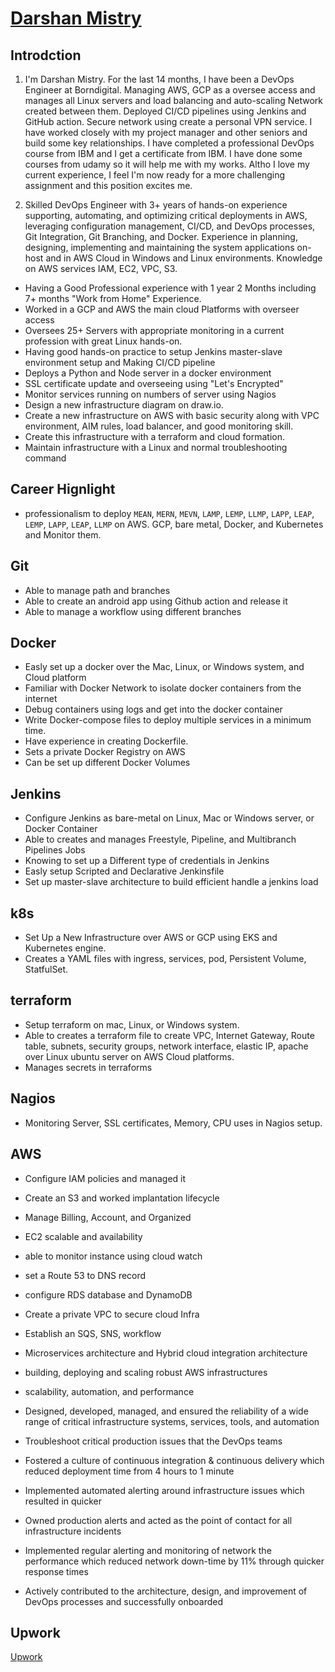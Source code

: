 
# [Darshan Mistry](https://1111darsh.com/)

## Introdction

1. I'm Darshan Mistry. For the last 14 months, I have been a DevOps Engineer at Borndigital. Managing AWS, GCP as a oversee access and manages all Linux servers and load balancing and auto-scaling Network created between them. Deployed CI/CD pipelines using Jenkins and GitHub action. Secure network using create a personal VPN service. I have worked closely with my project manager and other seniors and build some key relationships. I have completed a professional DevOps course from IBM and I get a certificate from IBM. I have done some courses from udamy so it will help me with my works. Altho I love my current experience, I feel I'm now ready for a more challenging assignment and this position excites me.

2.  Skilled DevOps Engineer with 3+ years of hands-on experience supporting, automating, and optimizing critical deployments in AWS, leveraging configuration management, CI/CD, and DevOps processes, Git Integration, Git Branching, and Docker. Experience in planning, designing, implementing and maintaining the system applications on-host and in AWS Cloud in Windows and Linux environments. Knowledge on AWS services IAM, EC2, VPC, S3.

- Having a Good Professional experience with 1 year 2 Months including 7+ months "Work from Home" Experience.
- Worked in a GCP and AWS the main cloud Platforms with overseer access
- Oversees 25+ Servers with appropriate monitoring in a current profession with great Linux hands-on.
- Having good hands-on practice to setup Jenkins master-slave environment setup and Making CI/CD pipeline
- Deploys a Python and Node server in a docker environment
- SSL certificate update and overseeing using "Let's Encrypted"
- Monitor services running on numbers of server using Nagios
- Design a new infrastructure diagram on draw.io.
- Create a new infrastructure on AWS with basic security along with VPC environment, AIM rules, load balancer, and good monitoring skill.
- Create this infrastructure with a terraform and cloud formation.
- Maintain infrastructure with a Linux and normal troubleshooting command




## Career Hignlight
- professionalism to deploy `MEAN`, `MERN`, `MEVN`, `LAMP`, `LEMP`, `LLMP`, `LAPP`, `LEAP`, `LEMP`, `LAPP`, `LEAP`, `LLMP` on AWS. GCP, bare metal, Docker, and Kubernetes and  Monitor them.

## Git


- Able to manage path and branches
- Able to create an android app using Github action and release it
- Able to manage a workflow using different branches

## Docker
- Easly set up a docker over the Mac, Linux, or Windows system, and Cloud platform
- Familiar with Docker Network to isolate docker containers from the internet
- Debug containers using logs and get into the docker container
- Write Docker-compose files to deploy multiple services in a minimum time.
- Have experience in creating Dockerfile.
- Sets a private Docker Registry on AWS
- Can be set up different Docker Volumes 

## Jenkins
- Configure Jenkins as bare-metal on Linux, Mac or Windows server, or Docker Container
- Able to creates and manages Freestyle, Pipeline, and Multibranch Pipelines Jobs
- Knowing to set up a Different type of credentials in Jenkins
- Easly setup Scripted and Declarative Jenkinsfile 
- Set up master-slave architecture to build efficient handle a jenkins load
## k8s
- Set Up a New Infrastructure over AWS or GCP using EKS and Kubernetes engine. 
- Creates a YAML files with ingress, services, pod, Persistent Volume, StatfulSet.

## terraform
- Setup terraform on mac, Linux, or Windows system.
- Able to creates a terraform file to create VPC, Internet Gateway, Route table, subnets, security groups, network interface, elastic IP, apache over Linux ubuntu server on AWS Cloud platforms.
- Manages secrets in terraforms

## Nagios
- Monitoring Server, SSL certificates, Memory, CPU uses in Nagios setup.
  
## AWS
- Configure IAM policies and managed it
- Create an S3 and worked implantation lifecycle
- Manage Billing, Account, and Organized
- EC2 scalable and availability
- able to monitor instance using cloud watch
- set a Route 53 to DNS record
- configure RDS database and DynamoDB
- Create a private VPC to secure cloud Infra 
- Establish an SQS, SNS, workflow
-  Microservices architecture and Hybrid cloud integration architecture


- building, deploying and scaling robust AWS infrastructures
- scalability, automation, and performance
- Designed, developed, managed, and ensured the reliability of a wide range of critical infrastructure systems, services, tools, and automation
- Troubleshoot critical production issues that the DevOps teams
- Fostered a culture of continuous integration & continuous delivery which reduced deployment time from 4 hours to 1 minute
- Implemented automated alerting around infrastructure issues which resulted in quicker
- Owned production alerts and acted as the point of contact for all
infrastructure incidents
- Implemented regular alerting and monitoring of network
the performance which reduced network down-time by 11% through
quicker response times
- Actively contributed to the architecture, design, and improvement of
DevOps processes and successfully onboarded

## Upwork

[Upwork](https://www.upwork.com/o/profiles/users/~011408d1541194b628/?s=1110580753140797440)